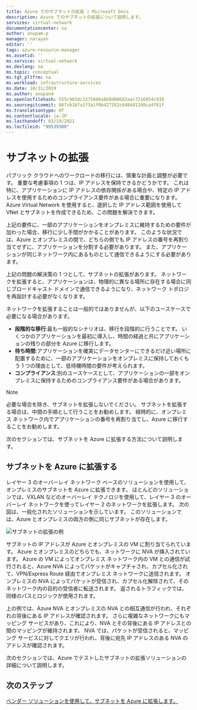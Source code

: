 ```yaml
---
title: Azure でのサブネットの拡張 | Microsoft Docs
description: Azure でのサブネットの拡張について説明します。
services: virtual-network
documentationcenter: na
author: anupam-p
manager: narayan
editor: ''
tags: azure-resource-manager
ms.assetid: ''
ms.service: virtual-network
ms.devlang: na
ms.topic: conceptual
ms.tgt_pltfrm: na
ms.workload: infrastructure-services
ms.date: 10/31/2019
ms.author: anupand
ms.openlocfilehash: 555c903dc3375080a8b0d006d2aac7216854c939
ms.sourcegitcommit: 867cb1b7a1f3a1f0b427282c648d411d0ca4f81f
ms.translationtype: HT
ms.contentlocale: ja-JP
ms.lasthandoff: 03/19/2021
ms.locfileid: "99539300"
---
```

# <a name="subnet-extension"></a>サブネットの拡張
パブリック クラウドへのワークロードの移行には、慎重な計画と調整が必要です。 重要な考慮事項の 1 つは、IP アドレスを保持できるかどうかです。 これは特に、アプリケーションに IP アドレスの依存関係がある場合や、特定の IP アドレスを使用するためのコンプライアンス要件がある場合に重要になります。 Azure Virtual Network を使用すると、選択した IP アドレス範囲を使用して VNet とサブネットを作成できるため、この問題を解決できます。

上記の要件に、一部のアプリケーションをオンプレミスに維持するための要件が加わった場合、移行に少し手間がかかることがあります。 このような状況では、Azure とオンプレミスの間で、どちらの側でも IP アドレスの番号を再割り当てせずに、アプリケーションを分割する必要があります。 また、アプリケーションが同じネットワーク内にあるものとして通信できるようにする必要があります。

上記の問題の解決策の 1 つとして、サブネットの拡張があります。 ネットワークを拡張すると、アプリケーションは、物理的に異なる場所に存在する場合に同じブロードキャスト ドメインで通信できるようになり、ネットワーク トポロジを再設計する必要がなくなります。 

ネットワークを拡張することは一般的ではありませんが、以下のユースケースで必要になる場合があります。

- **段階的な移行**:最も一般的なシナリオは、移行を段階的に行うことです。 いくつかのアプリケーションを最初に導入し、時間の経過と共にアプリケーションの残りの部分を Azure に移行します。
- **待ち時間**:アプリケーションを確実にデータセンターにできるだけ近い場所に配置するために、一部のアプリケーションをオンプレミスに保持しておくもう 1 つの理由として、低待機時間の要件が考えられます。
- **コンプライアンス**:別のユースケースとして、アプリケーションの一部をオンプレミスに保持するためのコンプライアンス要件がある場合があります。
 
> [!NOTE] 
> 必要な場合を除き、サブネットを拡張しないでください。 サブネットを拡張する場合は、中間の手順として行うことをお勧めします。 経時的に、オンプレミス ネットワーク内でアプリケーションの番号を再割り当てし、Azure に移行することをお勧めします。

次のセクションでは、サブネットを Azure に拡張する方法について説明します。


## <a name="extend-your-subnet-to-azure"></a>サブネットを Azure に拡張する
 レイヤー 3 のオーバーレイ ネットワーク ベースのソリューションを使用して、オンプレミスのサブネットを Azure に拡張できます。 ほとんどのソリューションでは、VXLAN などのオーバーレイ テクノロジを使用して、レイヤー 3 のオーバーレイ ネットワークを使ってレイヤー 2 のネットワークを拡張します。 次の図は、一般化されたソリューションを示しています。 このソリューションでは、Azure とオンプレミスの両方の側に同じサブネットが存在します。 

![サブネットの拡張の例](./media/subnet-extension/subnet-extension.png)

サブネットの IP アドレスが Azure とオンプレミスの VM に割り当てられています。 Azure とオンプレミスのどちらでも、ネットワークに NVA が挿入されています。 Azure の VM によってオンプレミス ネットワーク内の VM との通信が試行されると、Azure NVA によってパケットがキャプチャされ、カプセル化されて、VPN/Express Route 経由でオンプレミス ネットワークに送信されます。 オンプレミスの NVA によってパケットが受信され、カプセル化解除されて、そのネットワーク内の目的の受信者に転送されます。 返されるトラフィックでは、同様のパスとロジックが使用されます。

上の例では、Azure NVA とオンプレミスの NVA との相互通信が行われ、それぞれの背後にある IP アドレスが確認されます。 さらに複雑なネットワークにもマッピング サービスがあり、これにより、NVA とその背後にある IP アドレスとの間のマッピングが維持されます。 NVA では、パケットが受信されると、マッピング サービスに対してクエリが行われ、背後に宛先 IP アドレスのある NVA のアドレスが確認されます。

次のセクションでは、Azure でテストしたサブネットの拡張ソリューションの詳細について説明します。

## <a name="next-steps"></a>次のステップ 
[ベンダー ソリューションを使用して、サブネットを Azure に拡張します。](https://github.com/microsoft/Azure-LISP)